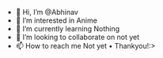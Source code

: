 - 👋 Hi, I’m @Abhinav
- 👀 I’m interested in Anime
- 🌱 I’m currently learning Nothing
- 💞️ I’m looking to collaborate on not yet
- 📫 How to reach me Not yet
•
Thankyou!:>
